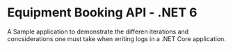 # Equipment Booking API - .NET 6

A Sample application to demonstrate the differen iterations and concsiderations one must take when writing logs in a .NET Core application. 
